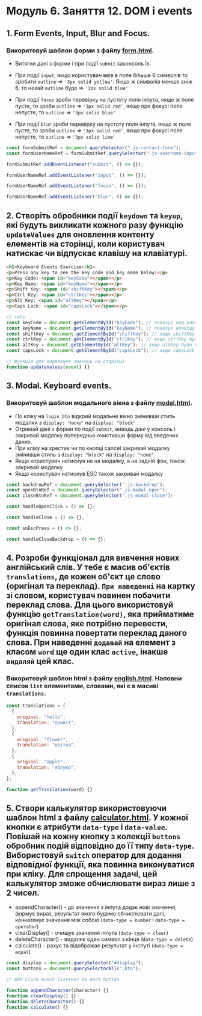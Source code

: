 # Модуль 6. Заняття 12. DOM i events

## 1. Form Events, Input, Blur and Focus.

### Викоритовуй шаблон форми з файлу [form.html](./form.html).

- Витягни дані з форми і при події `submit` законсоль їх.

- При події `input`, якщо користувач ввів в поле більше 6 символів то зробити `outline` => `'3px solid yellow'`. Якщо ж символів менше аніж 6, то нехай `outline` буде => `'3px solid blue'`

- При події `focus` зроби перевірку на пустоту поля інпута, якщо ж поле пусте, то зроби `outline` => `'3px solid red'`, якщо при фокусі поле непусте, то
  `outline` => `'3px solid blue'`

- При події `blur` зроби перевірку на пустоту поля інпута, якщо ж поле пусте, то зроби `outline` => `'3px solid red'`, якщо при фокусі поле непусте, то
  `outline` => `'3px solid lime'`

```js
const formSubmitRef = document.querySelector(".js-contact-form");
const formUserNameRef = formSubmitRef.querySelector(".js-username-input");

formSubmitRef.addEventListener("submit", () => {});

formUserNameRef.addEventListener("input", () => {});

formUserNameRef.addEventListener("focus", () => {});

formUserNameRef.addEventListener("blur", () => {});
```

## 2. Створіть обробники події `keydown` та `keyup`, якi будуть викликати кожного разу функцію `updateValues` для оновлення контенту елементів на сторінці, коли користувач натискає чи відпускає клавішу на клавіатурі.

```html
<h1>Keyboard Events Exercise</h1>
<p>Press any key to see the key code and key name below:</p>
<p>Key Code: <span id="keyCode"></span></p>
<p>Key Name: <span id="keyName"></span></p>
<p>Shift Key: <span id="shiftKey"></span></p>
<p>Ctrl Key: <span id="ctrlKey"></span></p>
<p>Alt Key: <span id="altKey"></span></p>
<p>Caps Lock: <span id="capsLock"></span></p>
```

```js
// refs
const keyCode = document.getElementById("keyCode"); // показує код клавіші на яку було нажато
const keyName = document.getElementById("keyName"); // показує клавішу на яку було нажато
const shiftKey = document.getElementById("shiftKey"); // якщо shiftKey було нажато показує 'Pressed' інакше 'Not Pressed'
const ctrlKey = document.getElementById("ctrlKey"); // якщо ctrlKey було нажато показує 'Pressed' інакше 'Not Pressed'
const altKey = document.getElementById("altKey"); // якщо altKey було нажато показує 'Pressed' інакше 'Not Pressed'
const capsLock = document.getElementById("capsLock"); // якщо capsLock увімкнено показує 'On' інакше 'Off'

// Функція для оновлення значень на сторінці
function updateValues(event) {}
```

## 3. Modal. Keyboard events.

### Викоритовуй шаблон модального вікна з файлу [modal.html](./modal.html).

- По кліку на `login_btn` відкрий модальне вікно змінивши стиль модалки з `display: "none"` на `display: "block" `
- Отримай дані з форми по події `submit`, виводь дані у консоль і закривай модалку попередньо очистивши форму від введених даних.
- При кліку на хрестик чи по кнопці cancel закривай модалку змінивши стиль з `display: "block"` на `display: "none" `
- Якщо користувач натиснув не на модалку, а на задній фон, також закривай модалку
- Якщо користувач натиснув ESC також закривай модалку

```js
const backdropRef = document.querySelector(".js-backdrop");
const openBtnRef = document.querySelector(".js-modal-open");
const closeBtnRef = document.querySelector(".js-modal-close");

const handleOpenClick = () => {};

const handleClose = () => {};

const onEscPress = () => {};

const handleCloseBackdrop = () => {};
```

## 4. Розроби функціонал для вивчення нових англійський слів. У тебе є масив об'єктів `translations`, де кожен об'єкт це слово (оригінал та переклад). `При наведенні` на картку зі словом, користувач повинен побачити переклад слова. Для цього використовуй функцію `getTranslation(word)`, яка прийматиме оригінал слова, яке потрібно перевести, функція повинна повертати переклад даного слова. При наведенні `додавай` на елемент з класом `word` ще один клас `active`, інакше `видаляй` цей клас.

### Викоритовуй шаблон html з файлу [english.html](./english.html). Наповни список `list` елементами, словами, які є в масиві `translations`.

```js
const translations = [
  {
    original: "hello",
    translation: "привіт",
  },
  {
    original: "flower",
    translation: "квітка",
  },
  {
    original: "apple",
    translation: "яблуко",
  },
];

function getTranslation(word) {}
```

## 5. Створи калькулятор використовуючи шаблон html з файлу [calculator.html](./calculator.html). У кожної кнопки є атрибути `data-type` i `data-value`. Повішай на кожну кнопку з колекції `buttons` обробник подій відповідно до її типу `data-type`. Вибористовуй `switch` оператор для додання відповідної функції, яка повинна виконуватися при кліку. Для спрощення задачі, цей калькулятор зможе обчислювати вираз лише з 2 чисел.

- appendCharacter() - до значення з інпута додає нові значення, формує вираз, результат якого будемо обчислювати далі, конкатенує значення між собою (`data-type = number` і `data-type = operator`)
- clearDisplay() - очищує значення інпута (`data-type = clear`)
- deleteCharacter() - видаляє один символ з кінця (`data-type = delete`)
- calculate() - рахує та відображає результат у інспуті (`data-type = equal`)

```js
const display = document.querySelector("#display");
const buttons = document.querySelectorAll(".btn");

// Add click event listener to each button

function appendCharacter(character) {}
function clearDisplay() {}
function deleteCharacter() {}
function calculate() {}
```
